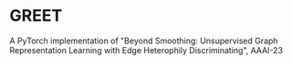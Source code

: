 # GREET
A PyTorch implementation of "Beyond Smoothing: Unsupervised Graph Representation Learning with Edge Heterophily Discriminating", AAAI-23
